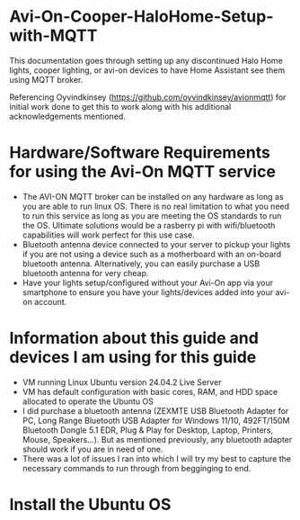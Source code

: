 # Avi-On-Cooper-HaloHome-Setup-with-MQTT
This documentation goes through setting up any discontinued Halo Home lights, cooper lighting, or avi-on devices to have Home Assistant see them using MQTT broker.

Referencing Oyvindkinsey (https://github.com/oyvindkinsey/avionmqtt) for initial work done to get this to work along with his additional acknowledgements mentioned.

# Hardware/Software Requirements for using the Avi-On MQTT service
- The AVI-ON MQTT broker can be installed on any hardware as long as you are able to run linux OS.  There is no real limitation to what you need to run this service as long as you are meeting the OS standards to run the OS. Ultimate solutions would be a rasberry pi with wifi/bluetooth capabilities will work perfect for this use case.
- Bluetooth antenna device connected to your server to pickup your lights if you are not using a device such as a motherboard with an on-board bluetooth antenna.  Alternatively, you can easily purchase a USB bluetooth antenna for very cheap.
- Have your lights setup/configured without your Avi-On app via your smartphone to ensure you have your lights/devices added into your avi-on account.

# Information about this guide and devices I am using for this guide
- VM running Linux Ubuntu version 24.04.2 Live Server
- VM has default configuration with basic cores, RAM, and HDD space allocated to operate the Ubuntu OS
- I did purchase a bluetooth antenna (ZEXMTE USB Bluetooth Adapter for PC, Long Range Bluetooth USB Adapter for Windows 11/10, 492FT/150M Bluetooth Dongle 5.1 EDR, Plug & Play for Desktop, Laptop, Printers, Mouse, Speakers…).  But as mentioned previously, any bluetooth adapter should work if you are in need of one.
- There was a lot of issues I ran into which I will try my best to capture the necessary commands to run through from begginging to end.

# Install the Ubuntu OS

